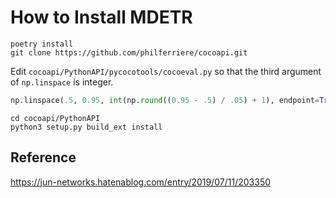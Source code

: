 # How to Install MDETR

```shell
poetry install
git clone https://github.com/philferriere/cocoapi.git
```

Edit `cocoapi/PythonAPI/pycocotools/cocoeval.py` so that the third argument of `np.linspace` is integer.

```python
np.linspace(.5, 0.95, int(np.round((0.95 - .5) / .05) + 1), endpoint=True)
```

```shell
cd cocoapi/PythonAPI
python3 setup.py build_ext install
```

## Reference

https://jun-networks.hatenablog.com/entry/2019/07/11/203350
